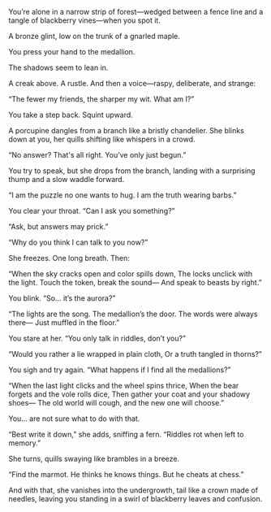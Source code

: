 You’re alone in a narrow strip of forest—wedged between a fence line and a tangle of blackberry vines—when you spot it.

A bronze glint, low on the trunk of a gnarled maple.

You press your hand to the medallion.

The shadows seem to lean in.

A creak above. A rustle. And then a voice—raspy, deliberate, and strange:

“The fewer my friends, the sharper my wit. What am I?”

You take a step back. Squint upward.

A porcupine dangles from a branch like a bristly chandelier. She blinks down at you, her quills shifting like whispers in a crowd.

“No answer? That's all right. You’ve only just begun.”

You try to speak, but she drops from the branch, landing with a surprising thump and a slow waddle forward.

“I am the puzzle no one wants to hug. I am the truth wearing barbs.”

You clear your throat. “Can I ask you something?”

“Ask, but answers may prick.”

“Why do you think I can talk to you now?”

She freezes. One long breath. Then:

“When the sky cracks open and color spills down,
The locks unclick with the light.
Touch the token, break the sound—
And speak to beasts by right.”

You blink. “So… it’s the aurora?”

“The lights are the song.
The medallion’s the door.
The words were always there—
Just muffled in the floor.”

You stare at her. “You only talk in riddles, don’t you?”

“Would you rather a lie wrapped in plain cloth,
Or a truth tangled in thorns?”

You sigh and try again. “What happens if I find all the medallions?”

“When the last light clicks and the wheel spins thrice,
When the bear forgets and the vole rolls dice,
Then gather your coat and your shadowy shoes—
The old world will cough, and the new one will choose.”

You… are not sure what to do with that.

“Best write it down,” she adds, sniffing a fern. “Riddles rot when left to memory.”

She turns, quills swaying like brambles in a breeze.

“Find the marmot. He thinks he knows things. But he cheats at chess.”

And with that, she vanishes into the undergrowth, tail like a crown made of needles, leaving you standing in a swirl of blackberry leaves and confusion.